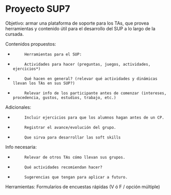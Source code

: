 # Proyecto SUP7
Objetivo: armar una plataforma de soporte para los TAs, que provea herramientas y contenido útil para el desarrollo del SUP a lo largo de la cursada.
 
Contenidos propuestos:
-          Herramientas para el SUP:
-          Actividades para hacer (preguntas, juegos, actividades, ejercicios*)
-          Qué hacen en general? (relevar qué actividades y dinámicas llevan los TAs en sus SUP?)
-          Relevar info de los participante antes de comenzar (intereses, procedencia, gustos, estudios, trabajo, etc.)
 
Adicionales:
-          Incluir ejercicios para que los alumnos hagan antes de un CP.
-          Registrar el avance/evolución del grupo.
-          Que sirva para desarrollar las soft skills
 
Info necesaria:
-          Relevar de otros TAs cómo llevan sus grupos.
-          Qué actividades recomiendan hacer?
-          Sugerencias que tengan para aplicar a futuro.

Herramientas:
Formularios de encuestas rápidas (V ó F / opción múltiple)
 
 
